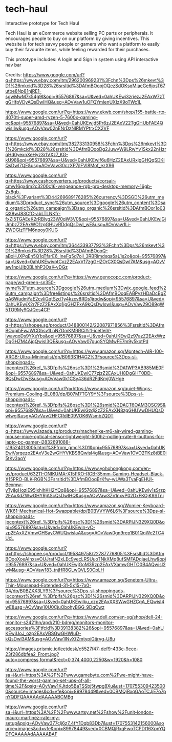 # tech-haul
Interactive prototype for Tech Haul

Tech Haul is an eCommerce website selling PC parts or peripherals. It encourages people to buy on our platform by giving incentives. This website is for tech savvy people or gamers who want a platform to easily buy their favourite items, while feeling rewarded for their purchases. 

This prototype includes:
A login and Sign in system using API
interactive nav bar

Credits:
https://www.google.com/url?q=https://www.ebay.com/itm/296200969231%3Fchn%3Dps%26mkevt%3D1%26mkcid%3D28%26srsltid%3DAfmBOoojOQezSdOKsqMiaeGe6josT67utbe8Np81njRE1-sgwMwM7k54g9I&opi=95576897&sa=U&ved=0ahUKEwi3zriezJ2EAxW7zTgGHfpVDyAQsDwIHQ&usg=AOvVaw1uOFQYmlenUXIzX9oTWc1L

https://www.google.com/url?q=https://www.ekwb.com/shop/155-battle-rtx-4070ti-super-amd-ryzen-5-7600x-gaming-pc&opi=95576897&sa=U&ved=0ahUKEwjd5Pr6zJ2EAxV22TgGHUbFAE4QwisIIw&usg=AOvVaw02nENrDzNIRMYPtrxCX2VF

https://www.google.com/url?q=https://www.ebay.com/itm/382733130958%3Fchn%3Dps%26mkevt%3D1%26mkcid%3D28%26srsltid%3DAfmBOooDg2JuwvW9LRwYv1Skx22nHzrqHd0yexnXeHyz3r1VXz7_KG-kU98&opi=95576897&sa=U&ved=0ahUKEwif6u6HzZ2EAxURxjgGHQqSDKIQsDwI7QE&usg=AOvVaw30czXP7jIFVI8Mof_ezX96

https://www.google.com/url?q=https://www.cashconverters.sg/products/corsair-cmw16gx4m2c3200c16-vengeance-rgb-pro-desktop-memory-16gb-2x8gb-black%3Fvariant%3D44269689176285%26currency%3DSGD%26utm_medium%3Dproduct_sync%26utm_source%3Dgoogle%26utm_content%3Dsag_organic%26utm_campaign%3Dsag_organic%26srsltid%3DAfmBOor1o03QX8wJ83CfC-abLTLNKfr-fxZI5TGAEeK2rRBlyg23W0qW3V0&opi=95576897&sa=U&ved=0ahUKEwjGiJmbzZ2EAxWO1zgGHUvRDdgQsDwI_wE&usg=AOvVaw1Li-2WDGlzTFM6npoy0KUG

https://www.google.com/url?q=https://www.ebay.com/itm/364433937793%3Fchn%3Dps%26mkevt%3D1%26mkcid%3D28%26srsltid%3DAfmBOooQ-aBxHJXPqEn5Q1qTfsrE6_IneFq5d7ojl_3RBRlmdsqa5aL1s2o&opi=95576897&sa=U&ved=0ahUKEwivptCxzZ2EAxV17zgGHZOrCX0QsDwI7AM&usg=AOvVaw1npiJIb0BLhhP3OaK-vDGz

https://www.google.com/url?q=https://www.genocopc.com/product-page/wd-green-sn350-nvme%3Futm_source%3Dgoogle%26utm_medium%3Dwix_google_feed%26utm_campaign%3Dfreelistings%26srsltid%3DAfmBOoqEABPyzHDaDcBgZqA6WudmYaE2cvliGqtSzdTy4kzcv8RDs1jrodw&opi=95576897&sa=U&ved=0ahUKEwjX2r7FzZ2EAxXq1jgGHZFxA9kQsDwIswI&usg=AOvVaw29O89gW5TO9My9QJQcs4CP

https://www.google.com/url?q=https://shopee.sg/product/348800142/22087971856%3Fsrsltid%3DAfmBOopihFwJWCDhsv1LnNZGmKMRRCiYr1-icetIeiV-lwavqoDs9YXeYbs&opi=95576897&sa=U&ved=0ahUKEwj2z97azZ2EAxWrzDgGHZM4AjgQwisI3QE&usg=AOvVaw07gugSYQMwFE7m9y5kotPd

https://www.google.com/url?q=https://www.amazon.sg/Montech-AIR-100-ARGB-Ultra-Minimalist/dp/B093S1H4G2%3Fsource%3Dps-sl-shoppingads-lpcontext%26ref_%3Dfplfs%26psc%3D1%26smid%3DA1WP3AB985ME0F&opi=95576897&sa=U&ved=0ahUKEwiC77zjzZ2EAxUH8DgGHT0DD-8QsDwI2wE&usg=AOvVaw0k1CSy436dR2FdKmj0WHge

https://www.google.com/url?q=https://www.amazon.sg/quiet-Wings-Premium-Cooling-BL080/dp/B07M7TGY9Y%3Fsource%3Dps-sl-shoppingads-lpcontext%26ref_%3Dfplfs%26psc%3D1%26smid%3DACT6OAM3OSC9S&opi=95576897&sa=U&ved=0ahUKEwiGzdj2zZ2EAxXN8zgGHUVwDHUQsDwIwgI&usg=AOvVaw2HFCRdlE09VOK6WsmbZQDT

https://www.google.com/url?q=https://www.lazada.sg/products/machenike-m6-air-wired-gaming-mouse-mice-optical-sensor-lightweight-500hz-polling-rate-6-buttons-for-lapto-pc-gamer-i2832691088-s19524013005.html%3Ffrom_gmc%3D1&opi=95576897&sa=U&ved=0ahUKEwiVsrqezp2EAxV3e2wGHYVKBS8QwisI4gI&usg=AOvVaw1OVO2TKz8tBE0i5tKv3aqY

https://www.google.com/url?q=https://www.yohohongkong.com/en-us/product/63211-ONIKUMA-X15PRO-RGB-35mm-Gaming-Headset-Black-X15PRO-BLK-RGB%3Fsrsltid%3DAfmBOoqBrKfw-wUWa3TvaFgEHUl-Bexmw-yTyjIgHoziE95lxhlhKH2YQq8&opi=95576897&sa=U&ved=0ahUKEwiy1sSrzp2EAxXdZWwGHYRjAScQsDwIHQ&usg=AOvVaw3Zn1nxvP02DxFKOjK9STni

https://www.google.com/url?q=https://www.amazon.sg/Womier-Keyboard-WK61-Mechanical-Hot-Swappable/dp/B0BVVYW6L6%3Fsource%3Dps-sl-shoppingads-lpcontext%26ref_%3Dfplfs%26psc%3D1%26smid%3DARPIJN329XQ0D&opi=95576897&sa=U&ved=0ahUKEwin-vC-zp2EAxXZVmwGHSayCWUQwisIaA&usg=AOvVaw0gn9rep1B01QqWe2TC4UcL

https://www.google.com/url?q=https://shopee.sg/product/195849758/22787776805%3Fsrsltid%3DAfmBOooXoeAIhxsvOUJrafN2xLEc9vecLRSUuoTNkXMq8ufSMFADqjaeLhw&opi=95576897&sa=U&ved=0ahUKEwjGoM3Rzp2EAxVXamwGHTO0B4AQwisI2wM&usg=AOvVaw183_tnjHR8GLwQVLS0CpLH

https://www.google.com/url?q=https://www.amazon.sg/Senetem-Ultra-Thin-Mousepad-Extended-31-5x15-7x0-04/dp/B0BZXX3LY9%3Fsource%3Dps-sl-shoppingads-lpcontext%26ref_%3Dfplfs%26psc%3D1%26smid%3DARPIJN329XQ0D&opi=95576897&sa=U&ved=0ahUKEwilku_czp2EAxXXSWwGHZCqA_EQwisI4wE&usg=AOvVaw10U0CjuObohyBGG_9DqCwz

https://www.google.com/url?q=https://www.dell.com/en-sg/shop/dell-24-monitor-s2421hn/apd/210-bdmg/monitors-monitor-accessories%3Ftfcid%3D39138382%26&opi=95576897&sa=U&ved=0ahUKEwiUoJ_ozp2EAxVBSGwGHWIuD-kQsDwI3AM&usg=AOvVaw1INvXfZmtypiGtjrvg-U8u

https://images.prismic.io/leetdesk/c5527f47-def9-433c-9cce-23f286dbfea2_Front.jpg?auto=compress,format&rect=0,374,4000,2250&w=1920&h=1080

https://www.google.com/url?sa=i&url=https%3A%2F%2Fwww.gamebyte.com%2Fwe-might-have-found-the-worst-gaming-set-ups-of-all-time%2F&psig=AOvVaw1KJtdo5BaTSSbj5twpg8Xu&ust=1707553094235000&source=images&cd=vfe&opi=89978449&ved=0CBMQjRxqGAoTCJjE7o7pnYQDFQAAAAAdAAAAABCMBg

https://www.google.com/url?sa=i&url=https%3A%2F%2Fwww.artsy.net%2Fshow%2Funit-london-mauro-martinez-rate-my-setup&psig=AOvVaw377clj6z7_4fY1Dqb83Db7&ust=1707553142156000&source=images&cd=vfe&opi=89978449&ved=0CBMQjRxqFwoTCPDt16XpnYQDFQAAAAAdAAAAABAF

